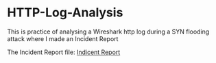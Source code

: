 # HTTP-Log-Analysis
This is practice of analysing a Wireshark http log during a SYN flooding attack where I made an Incident Report 

The Incident Report file: [Indicent Report](_Cybersecurity-incident-report.pdf)
